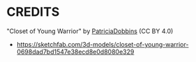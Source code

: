 # CREDITS

"Closet of Young Warrior" by [PatriciaDobbins](https://sketchfab.com/PatriciaDobbins) (CC BY 4.0)
  - https://sketchfab.com/3d-models/closet-of-young-warrior-0698dad7bd1547e38ecd8e0d8080e329
